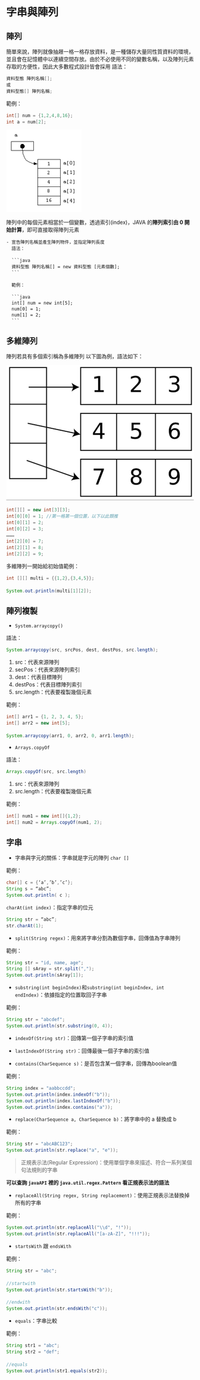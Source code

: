 # 字串與陣列

## 陣列

簡單來說，陣列就像抽屜⼀格⼀格存放資料，是一種儲存大量同性質資料的環境，並且會在記憶體中以連續空間存放。由於不必使用不同的變數名稱，以及陣列元素存取的方便性，因此大多數程式設計皆會採用
語法：

```java
資料型態 陣列名稱[];
或
資料型態[] 陣列名稱;
```

範例：

```java
int[] num = {1,2,4,8,16};
int a = num[2];
```

![java-6](./java/java-6.png "java-6")

陣列中的每個元素相當於一個變數，透過索引(index)，JAVA 的**陣列索引由 0 開始計算**，即可直接取得陣列元素

    - 宣告陣列名稱並產生陣列物件，並指定陣列長度
      語法：
      
      ```java
      資料型態 陣列名稱[] = new 資料型態 [元素個數];
      ```

      範例：

      ```java
      int[] num = new int[5];
      num[0] = 1;
      num[1] = 2;
      ```

## 多維陣列

陣列若具有多個索引稱為多維陣列
以下圖為例，語法如下：

![java-7](./java/java-7.png "java-7")

```java
int[][] = new int[3][3];
int[0][0] = 1; //第一格第一個位置，以下以此類推
int[0][1] = 2;
int[0][2] = 3;
………
int[2][0] = 7;
int[2][1] = 8;
int[2][2] = 9;
```

多維陣列一開始給初始值範例：

```java
int [][] multi = {{1,2},{3,4,5}};
		
System.out.println(multi[1][2]);
```

## 陣列複製

- `System.arraycopy()`

語法：
```java
System.arraycopy(src, srcPos, dest, destPos, src.length);
```

1. src：代表來源陣列
2. secPos：代表來源陣列索引
3. dest：代表目標陣列
4. destPos：代表目標陣列索引
5. src.length：代表要複製幾個元素

範例：
```java
int[] arr1 = {1, 2, 3, 4, 5};
int[] arr2 = new int[5];
 
System.arraycopy(arr1, 0, arr2, 0, arr1.length);
```

- `Arrays.copyOf`

語法：
```java
Arrays.copyOf(src, src.length)
```

1. src：代表來源陣列
2. src.length：代表要複製幾個元素

範例：
```java
int[] num1 = new int[]{1,2};
int[] num2 = Arrays.copyOf(num1, 2);
```

## 字串

- 字串與字元的關係：字串就是字元的陣列 `char []`

範例：
```java
char[] c = {‘a’,’b’,’c’};
String s = “abc”;
System.out.println( c );
```

`charAt(int index)`：指定字串的位元

```java
String str = “abc”;
str.charAt(1);
```

- `split(String regex)`：用來將字串分割為數個字串，回傳值為字串陣列

範例：
```java
String str = "id, name, age";
String [] sAray = str.split(",");
System.out.println(sAray[1]);
```

- `substring(int beginIndex)`和`substring(int beginIndex, int endIndex)`：依據指定的位置取回⼦字串

範例：
```java
String str = "abcdef";
System.out.println(str.substring(0, 4));
```

- `indexOf(String str)`：回傳第⼀個⼦字串的索引值

- `lastIndexOf(String str)`：回傳最後一個子字串的索引值

- `contains(CharSequence s)`：是否包含某一個字串，回傳為boolean值

範例：
```java
String index = "aabbccdd";
System.out.println(index.indexOf("b"));
System.out.println(index.lastIndexOf("b"));
System.out.println(index.contains("a"));
```

- `replace(CharSequence a, CharSequence b)`：將字串中的 a 替換成 b

範例：
```java
String str = "abcABC123";
System.out.println(str.replace("a", "e"));
```

> 正規表示法(Regular Expression)：使⽤單個字串來描述、符合一系列某個句法規則的字串

**可以查詢 `javaAPI` 裡的 `java.util.regex.Pattern` 看正規表示法的語法**

- `replaceAll(String regex, String replacement)`：使⽤正規表示法替換掉所有的字串

範例：
```java
System.out.println(str.replaceAll("\\d", "!"));
System.out.println(str.replaceAll("[a-zA-Z]", "!!!"));
```

- `startsWith` 跟 `endsWith`

範例：
```java
String str = "abc";

//startwith
System.out.println(str.startsWith("b"));

//endwith
System.out.println(str.endsWith("c"));
```

- `equals`：字串比較

範例：
```java
String str1 = "abc";
String str2 = "def";

//equals
System.out.println(str1.equals(str2));
```